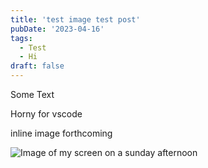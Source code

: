 ```yaml
---
title: 'test image test post'
pubDate: '2023-04-16'
tags:
  - Test
  - Hi
draft: false
---
```

Some Text

Horny for vscode

inline image forthcoming

![Image of my screen on a sunday afternoon](/testimagehooray.png)
